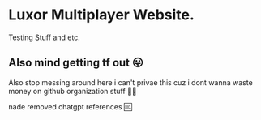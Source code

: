 # Luxor Multiplayer Website.

Testing Stuff and etc.


## Also mind getting tf out 😛

Also stop messing around here i can't privae this cuz i dont wanna waste money on github organization stuff :pray::pray:


nade removed chatgpt references :cool: